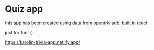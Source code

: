 # Quiz app

this app has been created using data from opentriviadb. 
built in react.

just for fun! :)

https://karolin-trivia-app.netlify.app/
